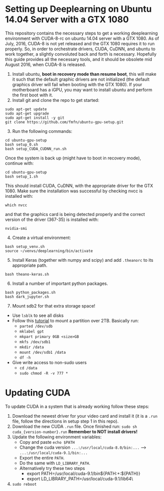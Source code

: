 # Setting up Deeplearning on Ubuntu 14.04 Server with a GTX 1080

This repository contains the necessary steps to get a working deeplearning
environment with CUDA-8-rc on ubuntu 14.04 server with a GTX 1080. As of July,
 2016, CUDA-8 is not yet released and the GTX 1080 requires it to run properly.
 So, in order to orchestrate drivers, CUDA, CuDNN, and ubuntu to work together,
 a slightly convoluted back and forth is necessary. Hopefully this guide
 provides all the necessary tools, and it should be obsolete mid August 2016,
 when CUDA-8 is released.

1. Install ubuntu, **boot in recovery mode than resume boot**, this will make it such
that the default graphic drivers are not initialized (the default graphics driver will
fail when booting with the GTX 1080). If your motherboard has a iGPU, you may
want to install ubuntu and perform the first boot with it.
2. Install git and clone the repo to get started:
  ```
  sudo apt-get update
  sudo apt-get upgrade
  sudo apt-get install -y git
  git clone https://github.com/fmfn/ubuntu-gpu-setup.git
  ```

3. Run the following commands:
  ```
  cd ubuntu-gpu-setup
  bash setup_0.sh
  bash setup_CUDA_CUDNN_run.sh
  ```
  Once the system is back up (might have to boot in recovery mode), continue
  with:
  ```
  cd ubuntu-gpu-setup
  bash setup_1.sh
  ```
  This should install CUDA, CuDNN, with the appropriate driver for the GTX 1080.
  Make sure the installation was successful by checking nvcc is installed with:
  ```
  which nvcc
  ```
  and that the graphics card is being detected properly and the correct version
  of the driver (367-35) is installed with:
  ```
  nvidia-smi
  ```

4. Create a virtual environment:
  ```
  bash setup_venv.sh
  source ~/venvs/deeplearning/bin/activate
  ```

5. Install Keras (together with numpy and scipy) and add `.theanorc` to its
appropriate path.
  ```
  bash theano-keras.sh
  ```

6. Install a number of important python packages.
  ```
  bash python_packages.sh
  bash dark_jupyter.sh
  ```

7. Mount sdb2 for that extra storage space!
  - Use `lsblk` to see all disks
  - Follow this [tutorial](http://www.thegeekstuff.com/2012/08/2tb-gtp-parted/)
  to mount a partition over 2TB. Basically run:
    - `parted /dev/sdb`
    - `mklabel gpt`
    - `mkpart primary 0GB <size>GB`
    - `mkfs /dev/sdb1`
    - `mkdir /data`
    - `mount /dev/sdb1 /data`
    - `df -h`
  - Give write access to non-sudo users
    - `cd /data`
    - `sudo chmod -R -v 777 *`

# Updating CUDA
To update CUDA in a system that is already working follow these steps:

1. Download the newest driver for your video card and install it (it is a `.run` file, follow the directions in setup step 1 in this repo).
2. Download the new CUDA `.run` file. Once finished run: `sudo sh cuda_{version-number}.run` **Remember to NOT install drivers!**
3. Update the following environment variables:
    - Copy and paste `echo $PATH`
    - Change the cuda version `...:/usr/local/cuda-8.0/bin:...` --> `...:/usr/local/cuda-9.1/bin:...`
    - Export the entire `PATH`.
    - Do the same with `LD_LIBRARY_PATH`.
    - Alternatively try these two steps
        - export PATH=/usr/local/cuda-9.1/bin${PATH:+:${PATH}}
        - export LD_LIBRARY_PATH=/usr/local/cuda-9.1/lib64\
4. `sudo reboot`
